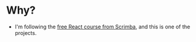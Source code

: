 # Why?
- I'm following the [free React course from Scrimba](https://scrimba.com/learn/learnreact/meme-generator-header-cocf84c4c9121d91a0095f3e9), and this is one of the projects. 
